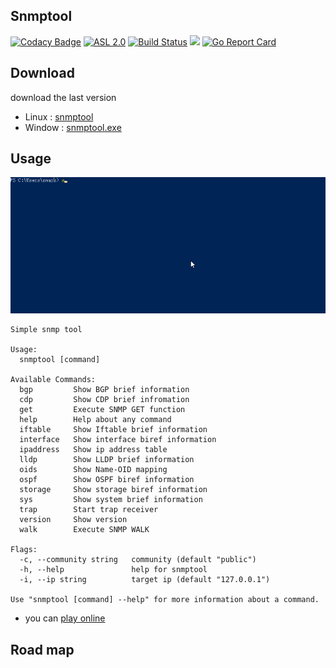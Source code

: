 ## Snmptool
[![Codacy Badge](https://api.codacy.com/project/badge/Grade/9e720e9e45f6456abfa18d27d0b8136c)](https://app.codacy.com/app/smarkm/snmptool?utm_source=github.com&utm_medium=referral&utm_content=smarkm/snmptool&utm_campaign=Badge_Grade_Dashboard)
[![ASL 2.0](https://img.shields.io/hexpm/l/plug.svg)](https://github.com/smarkm/snmptool/blob/master/LICENSE)
[![Build Status](https://travis-ci.org/smarkm/snmptool.svg?branch=master)](https://travis-ci.org/smarkm/snmptool)
[![](http://shields.katacoda.com/katacoda/smark/count.svg)](https://www.katacoda.com/smark/scenarios/snmptool)
[![Go Report Card](https://goreportcard.com/badge/github.com/smarkm/snmptool)](https://goreportcard.com/report/github.com/smarkm/snmptool)

## Download
download the last version
* Linux  : [snmptool](https://github.com/smarkm/snmptool/releases/download/v0.0.2/snmptool)
* Window : [snmptool.exe](https://github.com/smarkm/snmptool/releases/download/v0.0.2/snmptool.exe)

## Usage
![Show case](demo.gif)
```
Simple snmp tool

Usage:
  snmptool [command]

Available Commands:
  bgp         Show BGP brief information
  cdp         Show CDP brief infromation
  get         Execute SNMP GET function
  help        Help about any command
  iftable     Show Iftable brief information
  interface   Show interface biref information
  ipaddress   Show ip address table
  lldp        Show LLDP brief information
  oids        Show Name-OID mapping
  ospf        Show OSPF biref information
  storage     Show storage biref information
  sys         Show system brief information
  trap        Start trap receiver
  version     Show version
  walk        Execute SNMP WALK

Flags:
  -c, --community string   community (default "public")
  -h, --help               help for snmptool
  -i, --ip string          target ip (default "127.0.0.1")

Use "snmptool [command] --help" for more information about a command.
```

* you can [play online](https://www.katacoda.com/smark/scenarios/snmptool)

## Road map


